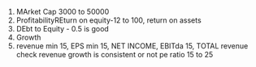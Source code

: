 1. MArket Cap 3000 to 50000
2. ProfitabilityREturn on equity-12 to 100, return on assets
3. DEbt to Equity - 0.5 is good
4. Growth
5. revenue min 15,
 EPS min 15, NET INCOME, EBITda 15, TOTAL revenue
check revenue growth is consistent or not
pe ratio 15 to 25
